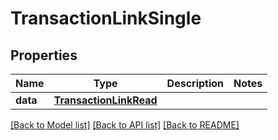 # TransactionLinkSingle

## Properties
Name | Type | Description | Notes
------------ | ------------- | ------------- | -------------
**data** | [**TransactionLinkRead**](TransactionLinkRead.md) |  | 

[[Back to Model list]](../README.md#documentation-for-models) [[Back to API list]](../README.md#documentation-for-api-endpoints) [[Back to README]](../README.md)


